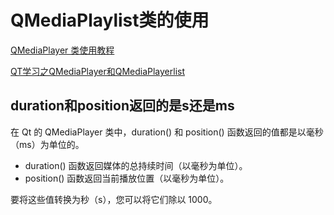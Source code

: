 # QMediaPlaylist类的使用

<a href="https://blog.csdn.net/m0_56208280/article/details/133922686">QMediaPlayer 类使用教程</a>

<a href="https://blog.csdn.net/zhaoyun_zzz/article/details/90290552">QT学习之QMediaPlayer和QMediaPlayerlist</a>



## duration和position返回的是s还是ms

在 Qt 的 QMediaPlayer 类中，duration() 和 position() 函数返回的值都是以毫秒（ms）为单位的。

* duration() 函数返回媒体的总持续时间（以毫秒为单位）。
* position() 函数返回当前播放位置（以毫秒为单位）。

要将这些值转换为秒（s），您可以将它们除以 1000。